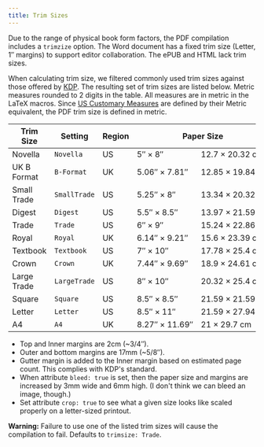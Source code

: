 ```yaml
---
title: Trim Sizes
---
```

<!-- trimsize -->
<!-- ### Trimsize -->

Due to the range of physical book form factors, the PDF compilation includes a `trimzize` option. The Word document has a fixed trim size (Letter, 1″ margins) to support editor collaboration. The ePUB and HTML lack trim sizes.

When calculating trim size, we filtered commonly used trim sizes against those offered by [KDP][KDP]. The resulting set of trim sizes are listed below. Metric measures rounded to 2 digits in the table. All measures are in metric in the LaTeX macros. Since [US Customary Measures][measure] are defined by their Metric equivalent, the PDF trim size is defined in metric.

[KDP]: https://kdp.amazon.com/en_US#trim
[measure]: https://en.wikipedia.org/wiki/United_States_customary_units#:~:text=For%20measuring%20length%2C%20the%20U.S.,for%20some%20applications%20in%20surveying.

<table class='text-center'>
<thead>
  <tr>
  <th>Trim Size</th>
  <th>Setting</th>
  <th>Region</th>
  <th colspan='2'>Paper Size</th>
  </tr>
</thead>
<tbody>
  <tr>
    <td>Novella</td>
    <td><code>Novella</code></td>
    <td>US</td>
    <td>5″&nbsp;×&nbsp;8″</td>
    <td>12.7&nbsp;×&nbsp;20.32&nbsp;cm</td>
  </tr>
  <tr class='uk'>
    <td>UK B Format</td>
    <td><code>B-Format</code></td>
    <td>UK</td>
    <td>5.06″&nbsp;×&nbsp;7.81″</td>
    <td>12.85&nbsp;×&nbsp;19.84&nbsp;cm</td>
  </tr>
  <tr>
    <td>Small Trade</td>
    <td><code>SmallTrade</code></td>
    <td>US</td>
    <td>5.25″&nbsp;×&nbsp;8″</td>
    <td>13.34&nbsp;×&nbsp;20.32&nbsp;cm</td>
  </tr>
  <tr>
    <td>Digest</td>
    <td><code>Digest</code></td>
    <td>US</td>
    <td>5.5″&nbsp;×&nbsp;8.5″</td>
    <td>13.97&nbsp;×&nbsp;21.59&nbsp;cm</td>
  </tr>
  <tr>
    <td>Trade</td>
    <td><code>Trade</code></td>
    <td>US</td>
    <td>6″&nbsp;×&nbsp;9″</td>
    <td>15.24&nbsp;×&nbsp;22.86&nbsp;cm</td>
  </tr>
  <tr class='uk'>
    <td>Royal</td>
    <td><code>Royal</code></td>
    <td>UK</td>
    <td>6.14″&nbsp;×&nbsp;9.21″</td>
    <td>15.6&nbsp;×&nbsp;23.39&nbsp;cm</td>
  </tr>
  <tr>
    <td>Textbook</td>
    <td><code>Textbook</code></td>
    <td>US</td>
    <td>7″&nbsp;×&nbsp;10″</td>
    <td>17.78&nbsp;×&nbsp;25.4&nbsp;cm</td>
  </tr>
  <tr class='uk'>
    <td>Crown</td>
    <td><code>Crown</code></td>
    <td>UK</td>
    <td>7.44″&nbsp;×&nbsp;9.69″</td>
    <td>18.9&nbsp;×&nbsp;24.61&nbsp;cm</td>
  </tr>
  <tr>
    <td>Large Trade</td>
    <td><code>LargeTrade</code></td>
    <td>US</td>
    <td>8″&nbsp;×&nbsp;10″</td>
    <td>20.32&nbsp;×&nbsp;25.4&nbsp;cm</td>
  </tr>
  <tr>
    <td>Square</td>
    <td><code>Square</code></td>
    <td>US</td>
    <td>8.5″&nbsp;×&nbsp;8.5″</td>
    <td>21.59&nbsp;×&nbsp;21.59&nbsp;cm</td>
  </tr>
  <tr>
    <td>Letter</td>
    <td><code>Letter</code></td>
    <td>US</td>
    <td>8.5″&nbsp;×&nbsp;11″</td>
    <td>21.59&nbsp;×&nbsp;27.94&nbsp;cm</td>
  </tr>
  <tr class='uk'>
    <td>A4</td>
    <td><code>A4</code></td>
    <td>UK</td>
    <td>8.27″&nbsp;×&nbsp;11.69″</td>
    <td>21&nbsp;×&nbsp;29.7&nbsp;cm</td>
  </tr>
</tbody>
</table>
<!-- |    | 6.69"&nbsp;×&nbsp;9.61"         | 16.99&nbsp;×&nbsp;24.41&nbsp;cm | -->
<!-- |    | 7.5"&nbsp;×&nbsp;9.25"          | 19.05&nbsp;×&nbsp;23.5&nbsp;cm | -->
<!-- |    | 8.25"&nbsp;×&nbsp;6"          | 20.96&nbsp;×&nbsp;15.24&nbsp;cm | -->
<!-- |    | 8.25"&nbsp;×&nbsp;8.25"         | 20.96&nbsp;×&nbsp;20.96&nbsp;cm | -->

* Top and Inner margins are 2cm (~3/4″).
* Outer and bottom margins are 17mm (~5/8″).
* Gutter margin is added to the Inner margin based on estimated page count. This complies with KDP's standard.
* When attribute `bleed: true` is set, then the paper size and margins are increased by 3mm wide and 6mm high. (I don't think we can bleed an image, though.)
* Set attribute `crop: true` to see what a given size looks like scaled properly on a letter-sized printout.

**Warning:** Failure to use one of the listed trim sizes will cause the compilation to fail. Defaults to `trimsize: Trade`.
<!-- /trimsize -->
